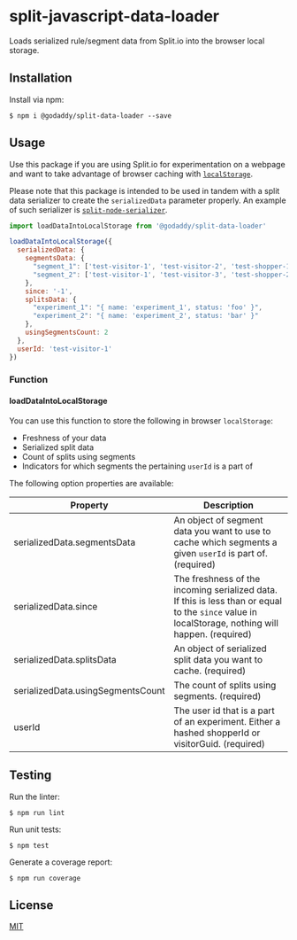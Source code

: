 # split-javascript-data-loader

 Loads serialized rule/segment data from Split.io into the browser local storage.

## Installation

Install via npm:

```console
$ npm i @godaddy/split-data-loader --save
```

## Usage

Use this package if you are using Split.io for experimentation on a webpage and want to take advantage of browser caching with [`localStorage`](https://developer.mozilla.org/en-US/docs/Web/API/Window/localStorage).

Please note that this package is intended to be used in tandem with a split data serializer to create the `serializedData` parameter properly.
An example of such serializer is [`split-node-serializer`](https://github.com/godaddy/split-node-serializer).

```js
import loadDataIntoLocalStorage from '@godaddy/split-data-loader'

loadDataIntoLocalStorage({
  serializedData: {
    segmentsData: {
      "segment_1": ['test-visitor-1', 'test-visitor-2', 'test-shopper-1'],
      "segment_2": ['test-visitor-1', 'test-visitor-3', 'test-shopper-2']
    },
    since: '-1',
    splitsData: {
      "experiment_1": "{ name: 'experiment_1', status: 'foo' }",
      "experiment_2": "{ name: 'experiment_2', status: 'bar' }"
    },
    usingSegmentsCount: 2
  },
  userId: 'test-visitor-1'
})
```

### Function

#### loadDataIntoLocalStorage

You can use this function to store the following in browser `localStorage`:
- Freshness of your data
- Serialized split data
- Count of splits using segments
- Indicators for which segments the pertaining `userId` is a part of

The following option properties are available:

| Property                          | Description |
|-----------------------------------|-------------|
| serializedData.segmentsData       | An object of segment data you want to use to cache which segments a given `userId` is part of. (required) |
| serializedData.since              | The freshness of the incoming serialized data. If this is less than or equal to the `since` value in localStorage, nothing will happen. (required) |
| serializedData.splitsData         | An object of serialized split data you want to cache. (required) |
| serializedData.usingSegmentsCount | The count of splits using segments. (required) |
| userId                            | The user id that is a part of an experiment. Either a hashed shopperId or visitorGuid. (required) |

## Testing

Run the linter:

```console
$ npm run lint
```

Run unit tests:

```console
$ npm test
```

Generate a coverage report:

```console
$ npm run coverage
```

## License

[MIT](LICENSE)
